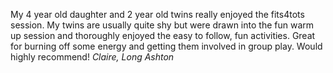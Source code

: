 >
  My 4 year old daughter and 2 year old twins really enjoyed the fits4tots session.
  <span>
    <span class="show-for-medium-up">
      My twins are usually quite shy but were drawn into the fun warm up session and thoroughly enjoyed the easy to follow, fun activities.
    </span>
  </span>
  Great for burning off some energy and getting them involved in group play. Would highly recommend!
  <cite>Claire, Long Ashton</cite>